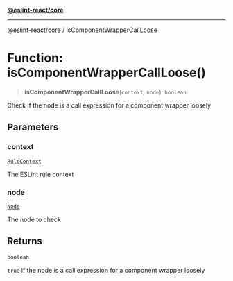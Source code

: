 [**@eslint-react/core**](../README.md)

***

[@eslint-react/core](../README.md) / isComponentWrapperCallLoose

# Function: isComponentWrapperCallLoose()

> **isComponentWrapperCallLoose**(`context`, `node`): `boolean`

Check if the node is a call expression for a component wrapper loosely

## Parameters

### context

[`RuleContext`](../-internal-/type-aliases/RuleContext.md)

The ESLint rule context

### node

[`Node`](../-internal-/type-aliases/Node.md)

The node to check

## Returns

`boolean`

`true` if the node is a call expression for a component wrapper loosely
